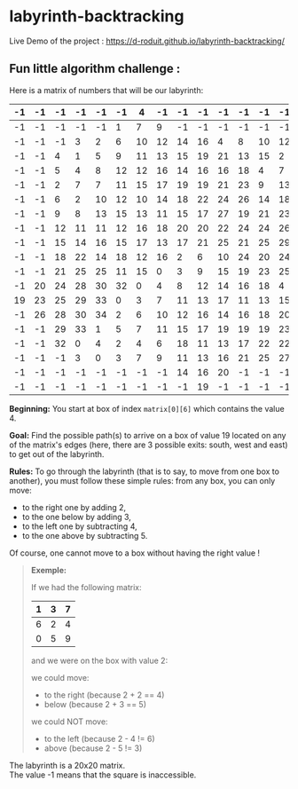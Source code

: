 # labyrinth-backtracking

Live Demo of the project : https://d-roduit.github.io/labyrinth-backtracking/

## Fun little algorithm challenge :

Here is a matrix of numbers that will be our labyrinth:

|-1|-1|-1|-1|-1|-1|4|-1|-1|-1|-1|-1|-1|-1|-1|-1|-1|-1|-1|-1|
|-|-|-|-|-|-|-|-|-|-|-|-|-|-|-|-|-|-|-|-|
|-1|-1|-1|-1|-1|1|7|9|-1|-1|-1|-1|-1|-1|-1|-1|-1|-1|-1|-1|
|-1|-1|-1|3|2|6|10|12|14|16|4|8|10|12|-1|-1|-1|-1|-1|-1|
|-1|-1|4|1|5|9|11|13|15|19|21|13|15|2|5|-1|-1	|-1|-1|-1|
|-1|-1|5|4|8|12|12|16|14|16|16|18|4|7|10|12|-1|-1|-1|-1|
|-1|-1|2|7|7|11|15|17|19|19|21|23|9|13|15|15|18|-1|-1|-1|
|-1|-1|6|2|10|12|10|14|18|22|24|26|14|18|18|20|22|24|-1|-1|
|-1|-1|9|8|13|15|13|11|15|17|27|19|21|23|19|23|23|27|-1|-1|
|-1|-1|12|11|11|12|16|18|20|20|22|24|24|26|22|24|26|28|-1|-1|
|-1|-1|15|14|16|15|17|13|17|21|25|21|25|29|25|27|27|31|-1|-1|
|-1|-1|18|22|14|18|12|16|2|6|10|24|20|24|28|30|2|4|-1|-1|
|-1|-1|21|25|25|11|15|0|3|9|15|19|23|25|3|5|7|7|-1|-1|
|-1|20|24|28|30|32|0|4|8|12|14|16|18|4|8|12|10|12|14|-1|
|19|23|25|29|33|0|3|7|11|13|17|11|13|15|13|17|19|21|17|19|
|-1|26|28|30|34|2|6|10|12|16|14|16|18|20|20|22|18|20|22|-1|
|-1|-1|29|33|1|5|7|11|15|17|19|19|19|23|25|25|23|25|-1|-1|
|-1|-1|32|0|4|2|4|6|18|11|13|17|22|22|28|30|28|30|-1|-1|
|-1|-1|-1|3|0|3|7|9|11|13|16|21|25|27|29|33|35|-1|-1|-1|
|-1|-1|-1|-1|-1|-1|-1|-1|14|16|20|-1|-1|-1|-1|-1|-1|-1|-1|-1|
|-1|-1|-1|-1|-1|-1|-1|-1|-1|19|-1|-1|-1|-1|-1|-1|-1|-1|-1|-1|


**Beginning:**
You start at box of index `matrix[0][6]` which contains the value 4.

**Goal:**
Find the possible path(s) to arrive on a box of value 19 located on any of the matrix's edges (here, there are 3 possible exits: south, west and east) to get out of the labyrinth.

**Rules:**
To go through the labyrinth (that is to say, to move from one box to another), you must follow these simple rules: from any box, you can only move:
- to the right one by adding 2,
- to the one below by adding 3,
- to the left one by subtracting 4,
- to the one above by subtracting 5.

Of course, one cannot move to a box without having the right value !

> **Exemple:**
>
> If we had the following matrix:
>
>|1|3|7|
>|-|-|-|
>|6|2|4|
>|0|5|9|
>
> 
> and we were on the box with value 2:
> 
> we could move:
> - to the right (because 2 + 2 == 4)
> - below (because 2 + 3 == 5)
>
> we could NOT move:
> - to the left (because 2 - 4 != 6)
> - above (because 2 - 5 != 3)



The labyrinth is a 20x20 matrix.<br>
The value -1 means that the square is inaccessible.
